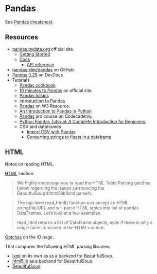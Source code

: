 # Pandas

See [Pandas cheatsheet](https://github.com/MichaelCurrin/cheatsheets/blob/master/cheatsheets/python_libraries/pandas.md).


## Resources

- [pandas.pydata.org](https://pandas.pydata.org/) official site.
	- [Getting Started](https://pandas.pydata.org/docs/getting_started/index.html)
	- [Docs](https://pandas.pydata.org/docs/)
		- [API reference](https://pandas.pydata.org/docs/reference/index.html)
- [pandas-dev/pandas](https://github.com/pandas-dev/pandas) on GitHub.
- [Pandas 0.25](https://devdocs.io/pandas~0.25/) on DevDocs
- Tutorials
	- [Pandas cookbook](https://pandas.pydata.org/pandas-docs/stable/cookbook.html#)
	- [10 minutes to Pandas](https://pandas.pydata.org/pandas-docs/stable/getting_started/10min.html) on official site.
	- [Pandas basics](https://www.learnpython.org/en/Pandas_Basics)
	- [Introduction to Pandas](http://pythonforengineers.com/introduction-to-pandas/)
	- [Pandas](https://www.w3resource.com/pandas/index.php) on W3 Resource.
	- [An Introduction to Pandas in Python](https://towardsdatascience.com/an-introduction-to-pandas-in-python-b06d2dd51aba)
	- [Pandas](https://www.codecademy.com/learn/data-processing-pandas/modules/dspath-intro-pandas) pro course on Codecademy.
	- [Python Pandas Tutorial: A Complete Introduction for Beginners](https://www.learndatasci.com/tutorials/python-pandas-tutorial-complete-introduction-for-beginners/)
	- CSV and dataframes
		- [Import CSV with Pandas](https://chrisalbon.com/python/data_wrangling/pandas_dataframe_importing_csv/)
		- [Converting strings to floats in a dataframe](https://stackoverflow.com/questions/16729483/converting-strings-to-floats-in-a-dataframe)


## HTML

Notes on reading HTML.

[HTML](https://pandas.pydata.org/docs/user_guide/io.html#html) section.

> We highly encourage you to read the HTML Table Parsing gotchas below regarding the issues surrounding the BeautifulSoup4/html5lib/lxml parsers.

> The top-level read_html() function can accept an HTML string/file/URL and will parse HTML tables into list of pandas DataFrames. Let’s look at a few examples.
>
> read_html returns a list of DataFrame objects, even if there is only a single table contained in the HTML content.

[Gotchas](https://pandas.pydata.org/docs/user_guide/io.html#io-html-gotchas) on the IO page.

That compares the following HTML parsing libraries:

- [lxml](https://lxml.de/) on its own as as a backend for BeautifulSoup.
- [html5lib](https://github.com/html5lib/html5lib-python) as a backend for BeautifulSoup.
- [BeautifulSoup](https://www.crummy.com/software/BeautifulSoup)
